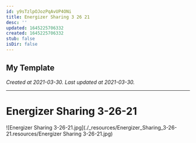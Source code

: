 ```yaml
---
id: y9sTzlpOJozPqAvUP4ONi
title: Energizer Sharing 3 26 21
desc: ''
updated: 1645225706332
created: 1645225706332
stub: false
isDir: false
---
```

My Template
---

_Created at 2021-03-30._
_Last updated at 2021-03-30._




---

# Energizer Sharing 3-26-21


![Energizer Sharing 3-26-21.jpg](./_resources/Energizer_Sharing_3-26-21.resources/Energizer Sharing 3-26-21.jpg)

